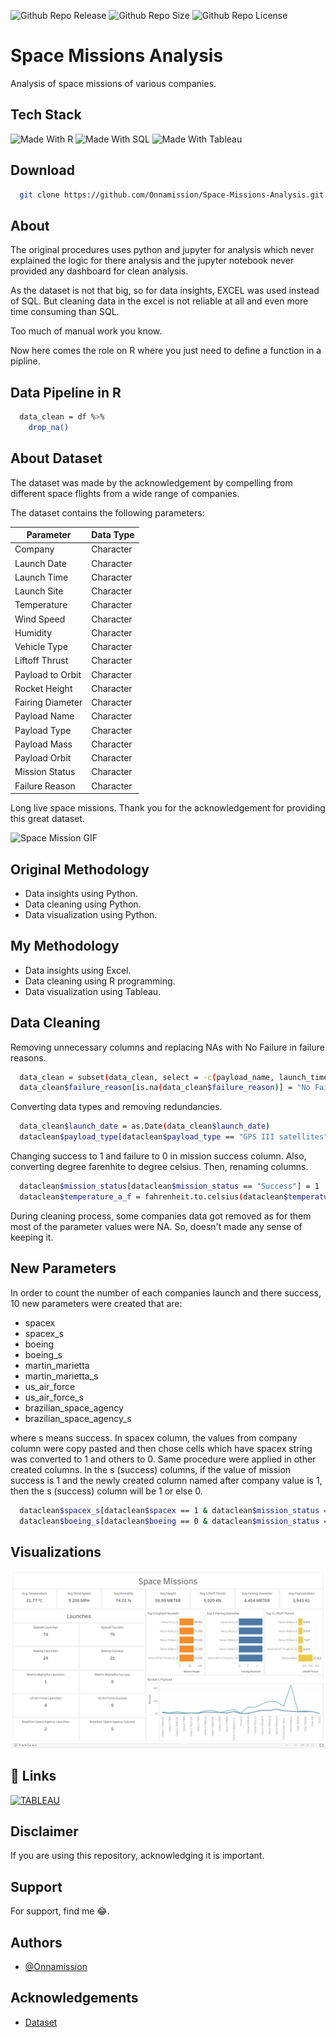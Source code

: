 ![Github Repo Release](https://img.shields.io/github/release-date/Onnamission/Space-Mission-Analytics)
![Github Repo Size](https://img.shields.io/github/repo-size/Onnamission/Space-Mission-Analytics)
![Github Repo License](https://img.shields.io/github/license/Onnamission/Space-Mission-Analytics)

# Space Missions Analysis

Analysis of space missions of various companies.

## Tech Stack

![Made With R](https://img.shields.io/badge/Made%20with-R-red?style=for-the-badge&logo=R)
![Made With SQL](https://img.shields.io/badge/Made%20with-Excel-darkgreen?style=for-the-badge&logo=MICROSOFTEXCEL)
![Made With Tableau](https://img.shields.io/badge/Made%20with-Tableau-orange?style=for-the-badge&logo=Tableau)

## Download

```bash
  git clone https://github.com/Onnamission/Space-Missions-Analysis.git
```

## About

The original procedures uses python and jupyter for analysis which never explained the logic for there analysis and the jupyter notebook never provided any dashboard for clean analysis.

As the dataset is not that big, so for data insights, EXCEL was used instead of SQL. But cleaning data in the excel is not reliable at all and even more time consuming than SQL.

Too much of manual work you know.

Now here comes the role on R where you just need to define a function in a pipline.

## Data Pipeline in R

```bash
  data_clean = df %>%
    drop_na()
```

## About Dataset

The dataset was made by the acknowledgement by compelling from different space flights from a wide range of companies.

The dataset contains the following parameters:

| Parameter             | Data Type                                                                |
| ----------------- | ------------------------------------------------------------------ |
| Company | Character |
| Launch Date | Character |
| Launch Time | Character |
| Launch Site | Character |
| Temperature | Character |
| Wind Speed | Character |
| Humidity | Character |
| Vehicle Type | Character |
| Liftoff Thrust | Character |
| Payload to Orbit | Character |
| Rocket Height | Character |
| Fairing Diameter | Character |
| Payload Name | Character |
| Payload Type | Character |
| Payload Mass | Character |
| Payload Orbit | Character |
| Mission Status | Character |
| Failure Reason | Character |

Long live space missions. Thank you for the acknowledgement for providing this great dataset.

![Space Mission GIF](Images/space_mission.gif)

## Original Methodology
 - Data insights using Python.
 - Data cleaning using Python.
 - Data visualization using Python.
## My Methodology
 - Data insights using Excel.
 - Data cleaning using R programming.
 - Data visualization using Tableau.

## Data Cleaning

Removing unnecessary columns and replacing NAs with No Failure in failure reasons.

```bash
  data_clean = subset(data_clean, select = -c(payload_name, launch_time))
  data_clean$failure_reason[is.na(data_clean$failure_reason)] = "No Failure"
```

Converting data types and removing redundancies.

```bash
  data_clean$launch_date = as.Date(data_clean$launch_date)
  dataclean$payload_type[dataclean$payload_type == "GPS III satellites"] = "Global Positioning System"
```

Changing success to 1 and failure to 0 in mission success column. Also, converting degree farenhite to degree celsius. Then, renaming columns.

```bash
  dataclean$mission_status[dataclean$mission_status == "Success"] = 1
  dataclean$temperature_a_f = fahrenheit.to.celsius(dataclean$temperature_a_f)
```

During cleaning process, some companies data got removed as for them most of the parameter values were NA. So, doesn't made any sense of keeping it.

## New Parameters

In order to count the number of each companies launch and there success, 10 new parameters were created that are:
 - spacex
 - spacex_s
 - boeing
 - boeing_s
 - martin_marietta
 - martin_marietta_s
 - us_air_force
 - us_air_force_s
 - brazilian_space_agency
 - brazilian_space_agency_s

where s means success. In spacex column, the values from company column were copy pasted and then chose cells which have spacex string was converted to 1 and others to 0. Same procedure were applied in other created columns.
In the s (success) columns, if the value of mission success is 1 and the newly created column named after company value is 1, then the s (success) column will be 1 or else 0.

```bash
  dataclean$spacex_s[dataclean$spacex == 1 & dataclean$mission_status == 1] = 1
  dataclean$boeing_s[dataclean$boeing == 0 & dataclean$mission_status == 1] = 0
```

## Visualizations

![Space Missions](space_missions.png)

## 🔗 Links
[![TABLEAU](https://img.shields.io/badge/tableau-0A66C2?style=for-the-badge&logo=tableau&logoColor=white)](https://public.tableau.com/app/profile/aditya.kakde)

## Disclaimer

If you are using this repository, acknowledging it is important.

## Support

For support, find me 😂.

## Authors

- [@Onnamission](https://www.github.com/Onnamission)


## Acknowledgements

 - [Dataset](https://www.kaggle.com/datasets/rosetabares/spacemissionsflightstatus)

